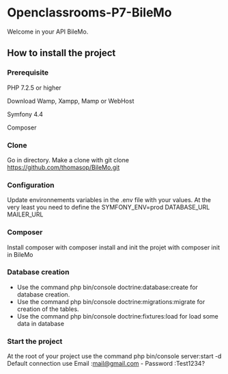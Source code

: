 # Openclassrooms-P7-BileMo

Welcome in your API BileMo.


## How to install the project

### Prerequisite
PHP 7.2.5 or higher

Download Wamp, Xampp, Mamp or WebHost

Symfony 4.4

Composer

### Clone
Go in directory.
Make a clone with git clone https://github.com/thomasop/BileMo.git

### Configuration
Update environnements variables in the .env file with your values.
At the very least you need to define the SYMFONY_ENV=prod
DATABASE_URL
MAILER_URL

### Composer
Install composer with composer install and init the projet with composer init in BileMo

### Database creation
*  Use the command php bin/console doctrine:database:create for database creation.
*  Use the command php bin/console doctrine:migrations:migrate for creation of the tables.
*  Use the command php bin/console doctrine:fixtures:load for load some data in database

### Start the project
At the root of your project use the command php bin/console server:start -d
Default connection use Email :mail@gmail.com - Password :Test1234?
